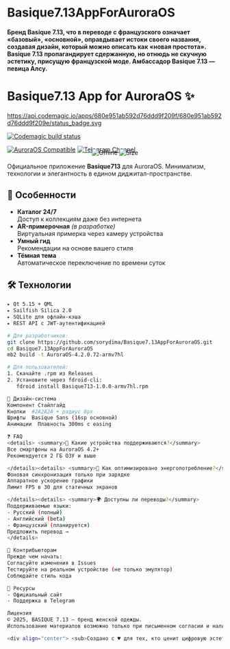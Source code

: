 # Basique7.13AppForAuroraOS

#### Бренд Basique 7.13, что в переводе с французского означает «базовый», «основной», оправдывает истоки своего названия, создавая дизайн, который можно описать как «новая простота». Basique 7.13 пропагандирует сдержанную, но отнюдь не скучную эстетику, присущую французской моде. Амбассадор Basique 7.13 — певица Алсу. 

# Basique7.13 App for AuroraOS ✨

https://api.codemagic.io/apps/680e951ab592d76ddd9f209f/680e951ab592d76ddd9f209e/status_badge.svg

[![Codemagic build status](https://api.codemagic.io/apps/680e951ab592d76ddd9f209f/680e951ab592d76ddd9f209e/status_badge.svg)](https://codemagic.io/app/680e951ab592d76ddd9f209f/680e951ab592d76ddd9f209e/latest_build)

[![AuroraOS Compatible](https://img.shields.io/badge/AuroraOS-4.2+-blue.svg)](https://auroraos.ru)
[![Telegram Channel](https://img.shields.io/badge/Telegram-News-blue.svg)](https://t.me/basique713)
<span style="display:block;text-align:center;margin:-10px 0 15px"> 
  <img src="https://img.shields.io/badge/Offline%20Mode-Supported-success" alt="Offline">
  <img src="https://img.shields.io/badge/Size-12MB-important" alt="Size">
</span>

Официальное приложение **Basique713** для AuroraOS. Минимализм, технологии и элегантность в едином диджитал-пространстве.

## 🌟 Особенности
- **Каталог 24/7**  
  Доступ к коллекциям даже без интернета
- **AR-примерочная** *(в разработке)*  
  Виртуальная примерка через камеру устройства
- **Умный гид**  
  Рекомендации на основе вашего стиля
- **Тёмная тема**  
  Автоматическое переключение по времени суток

## 🛠 Технологии
```bash
▸ Qt 5.15 + QML
▸ Sailfish Silica 2.0
▸ SQLite для офлайн-кэша
▸ REST API с JWT-аутентификацией

# Для разработчиков:
git clone https://github.com/sorydima/Basique7.13AppForAuroraOS.git
cd Basique7.13AppForAuroraOS
mb2 build -t AuroraOS-4.2.0.72-armv7hl

# Для пользователей:
1. Скачайте .rpm из Releases
2. Установите через fdroid-cli:
   fdroid install Basique713-1.0.0-armv7hl.rpm

🎨 Дизайн-система
Компонент Стайлгайд
Кнопки  #2A2A2A + радиус 8px
Шрифты  Basique Sans (16sp основной)
Анимации  Плавность 300ms с easing

❓ FAQ
<details> <summary>📱 Какие устройства поддерживаются?</summary>
Все смартфоны на AuroraOS 4.2+ 
Рекомендуется 2 ГБ ОЗУ и выше

</details><details> <summary>🔋 Как оптимизировано энергопотребление?</summary>
Фоновая синхронизация только при зарядке
Аппаратное ускорение графики
Лимит FPS в 30 для статичных экранов

</details><details> <summary>🌍 Доступны ли переводы?</summary>
Поддерживаемые языки:
- Русский (полный)
- Английский (beta)
- Французский (планируется)
Предложить перевод →
</details>

🎁 Контрибьюторам
Прежде чем начать:
Согласуйте изменения в Issues
Тестируйте на реальном устройстве (не только эмулятор)
Соблюдайте стиль кода

🔗 Ресурсы
- Официальный сайт
- Поддержка в Telegram

Лицензия
© 2025, BASIQUE 7.13 — бренд женской одежды.
Использование материалов возможно только при письменном согласии и наличии обратной ссылки на сайт.

<div align="center"> <sub>Создано с ♥ для тех, кто ценит цифровую эстетику</sub> </div> ```
